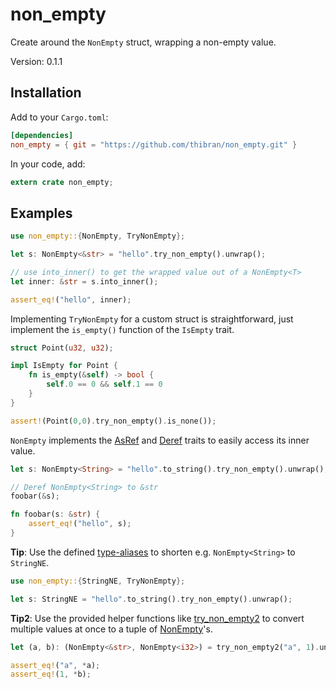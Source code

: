 # non_empty

Create around the `NonEmpty` struct, wrapping a non-empty value.

Version: 0.1.1


## Installation

Add to your `Cargo.toml`:
```toml
[dependencies]
non_empty = { git = "https://github.com/thibran/non_empty.git" }
```

In your code, add:
```rust
extern crate non_empty;
```


## Examples

```rust
use non_empty::{NonEmpty, TryNonEmpty};

let s: NonEmpty<&str> = "hello".try_non_empty().unwrap();

// use into_inner() to get the wrapped value out of a NonEmpty<T>
let inner: &str = s.into_inner();

assert_eq!("hello", inner);
```

Implementing `TryNonEmpty` for a custom struct
is straightforward, just implement the `is_empty()`
function of the `IsEmpty` trait.

```rust
struct Point(u32, u32);

impl IsEmpty for Point {
    fn is_empty(&self) -> bool {
        self.0 == 0 && self.1 == 0
    }
}

assert!(Point(0,0).try_non_empty().is_none());
```

`NonEmpty` implements the
[AsRef](https://doc.rust-lang.org/std/convert/trait.AsRef.html)
and [Deref](https://doc.rust-lang.org/std/ops/trait.Deref.html) traits to easily access its inner value.

```rust
let s: NonEmpty<String> = "hello".to_string().try_non_empty().unwrap();

// Deref NonEmpty<String> to &str
foobar(&s); 

fn foobar(s: &str) {
    assert_eq!("hello", s);
}
```

**Tip**: Use the defined [type-aliases](index.html#types) to
shorten e.g. `NonEmpty<String>` to `StringNE`.

```rust
use non_empty::{StringNE, TryNonEmpty};

let s: StringNE = "hello".to_string().try_non_empty().unwrap();
```

**Tip2**: Use the provided helper functions like [try_non_empty2](fn.try_non_empty2.html)
to convert multiple values at once to a tuple of [NonEmpty](struct.NonEmpty.html)'s.

```rust
let (a, b): (NonEmpty<&str>, NonEmpty<i32>) = try_non_empty2("a", 1).unwrap();

assert_eq!("a", *a);
assert_eq!(1, *b);
```